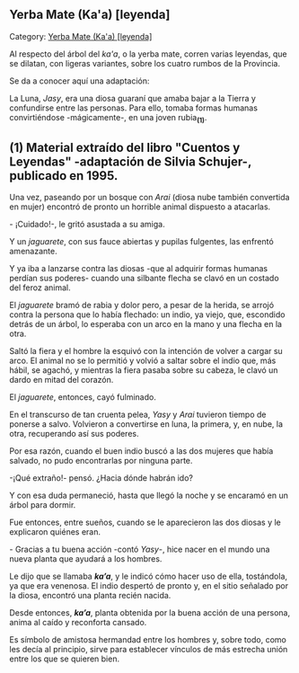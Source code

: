 ## Yerba Mate (Ka'a) \[leyenda\]

Category: [Yerba Mate (Ka'a) \[leyenda\]](http://descubrircorrientes.com.ar/2012/index.php/775-cultura/8-leyenda-y-tradicion/leyendas-y-supersticiones-del-ibera/c1-origen-de-los-bienes-culturales/kaa-yerba-mate-leyenda)

Al respecto del árbol del _ka'a_, o la yerba mate, corren varias leyendas, que se dilatan, con ligeras variantes, sobre los cuatro rumbos de la Provincia.

Se da a conocer aquí una adaptación:  

La Luna, _Jasy_, era una diosa guaraní que amaba bajar a la Tierra y confundirse entre las personas. Para ello, tomaba formas humanas convirtiéndose -mágicamente-, en una joven rubia<sub><strong>(1)</strong></sub>.

## **(1) Material extraído del libro "Cuentos y Leyendas" -adaptación de Silvia Schujer-, publicado en 1995.**

Una vez, paseando por un bosque con _Arai_ (diosa nube también convertida en mujer) encontró de pronto un horrible animal dispuesto a atacarlas.

\- ¡Cuidado!-, le gritó asustada a su amiga.

Y un _jaguarete_, con sus fauce abiertas y pupilas fulgentes, las enfrentó amenazante.

Y ya iba a lanzarse contra las diosas -que al adquirir formas humanas perdían sus poderes- cuando una silbante flecha se clavó en un costado del feroz animal.

El _jaguarete_ bramó de rabia y dolor pero, a pesar de la herida, se arrojó contra la persona que lo había flechado: un indio, ya viejo, que, escondido detrás de un árbol, lo esperaba con un arco en la mano y una flecha en la otra.

Saltó la fiera y el hombre la esquivó con la intención de volver a cargar su arco. El animal no se lo permitió y volvió a saltar sobre el indio que, más hábil, se agachó, y mientras la fiera pasaba sobre su cabeza, le clavó un dardo en mitad del corazón.

El _jaguarete_, entonces, cayó fulminado.

En el transcurso de tan cruenta pelea, _Yasy_ y _Arai_ tuvieron tiempo de ponerse a salvo. Volvieron a convertirse en luna, la primera, y, en nube, la otra, recuperando así sus poderes.

Por esa razón, cuando el buen indio buscó a las dos mujeres que había salvado, no pudo encontrarlas por ninguna parte.

\-¡Qué extraño!- pensó. ¿Hacia dónde habrán ido?

Y con esa duda permaneció, hasta que llegó la noche y se encaramó en un árbol para dormir.

Fue entonces, entre sueños, cuando se le aparecieron las dos diosas y le explicaron quiénes eran.

\- Gracias a tu buena acción -contó _Yasy_\-, hice nacer en el mundo una nueva planta que ayudará a los hombres.

Le dijo que se llamaba _**ka’a**_, y le indicó cómo hacer uso de ella, tostándola, ya que era venenosa. El indio despertó de pronto y, en el sitio señalado por la diosa, encontró una planta recién nacida.

Desde entonces, _**ka’a**_, planta obtenida por la buena acción de una persona, anima al caído y reconforta cansado.

Es símbolo de amistosa hermandad entre los hombres y, sobre todo, como les decía al principio, sirve para establecer vínculos de más estrecha unión entre los que se quieren bien.